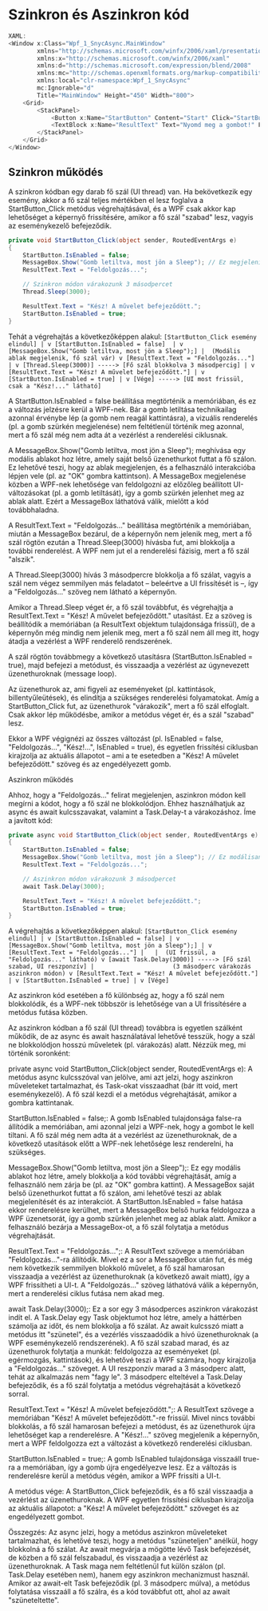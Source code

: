 # Szinkron és Aszinkron kód


```cs
XAML:
<Window x:Class="Wpf_1_SnycAsync.MainWindow"
        xmlns="http://schemas.microsoft.com/winfx/2006/xaml/presentation"
        xmlns:x="http://schemas.microsoft.com/winfx/2006/xaml"
        xmlns:d="http://schemas.microsoft.com/expression/blend/2008"
        xmlns:mc="http://schemas.openxmlformats.org/markup-compatibility/2006"
        xmlns:local="clr-namespace:Wpf_1_SnycAsync"
        mc:Ignorable="d"
        Title="MainWindow" Height="450" Width="800">
    <Grid>
        <StackPanel>
            <Button x:Name="StartButton" Content="Start" Click="StartButton_Click" Width="100" Height="30" Margin="10"/>
            <TextBlock x:Name="ResultText" Text="Nyomd meg a gombot!" FontSize="16" VerticalAlignment="Center" HorizontalAlignment="Center"/>
        </StackPanel>
    </Grid>
</Window>
```



## Szinkron működés

A szinkron kódban egy darab fő szál (UI thread) van. Ha bekövetkezik egy esemény, akkor a fő szál teljes mértékben el lesz foglalva a StartButton_Click metódus végrehajtásával, és a WPF csak akkor kap lehetőséget a képernyő frissítésére, amikor a fő szál "szabad" lesz, vagyis az eseménykezelő befejeződik.

```cs
private void StartButton_Click(object sender, RoutedEventArgs e)
{
    StartButton.IsEnabled = false;
    MessageBox.Show("Gomb letiltva, most jön a Sleep"); // Ez megjelenik
    ResultText.Text = "Feldolgozás...";

    // Szinkron módon várakozunk 3 másodpercet
    Thread.Sleep(3000);

    ResultText.Text = "Kész! A művelet befejeződött.";
    StartButton.IsEnabled = true;
}
```


Tehát a végrehajtás a következőképpen alakul:
`
[StartButton_Click esemény elindul]
          |
          v
[StartButton.IsEnabled = false] 
          |
          v
[MessageBox.Show("Gomb letiltva, most jön a Sleep");]
          |  (Modális ablak megjelenik, fő szál vár)
          v
[ResultText.Text = "Feldolgozás..."]
          |
          v
[Thread.Sleep(3000)] -----> [Fő szál blokkolva 3 másodpercig]
          |
          v
[ResultText.Text = "Kész! A művelet befejeződött."]
          |
          v
[StartButton.IsEnabled = true]
          |
          v
[Vége] -----> [UI most frissül, csak a "Kész!..." látható]
`

A StartButton.IsEnabled = false beállítása megtörténik a memóriában, és ez a változás jelzésre kerül a WPF-nek. Bár a gomb letiltása technikailag azonnal érvénybe lép (a gomb nem reagál kattintásra), a vizuális renderelés (pl. a gomb szürkén megjelenése) nem feltétlenül történik meg azonnal, mert a fő szál még nem adta át a vezérlést a renderelési ciklusnak.

A MessageBox.Show("Gomb letiltva, most jön a Sleep"); meghívása egy modális ablakot hoz létre, amely saját belső üzenethurkot futtat a fő szálon. Ez lehetővé teszi, hogy az ablak megjelenjen, és a felhasználó interakcióba lépjen vele (pl. az "OK" gombra kattintson). A MessageBox megjelenése közben a WPF-nek lehetősége van feldolgozni az előzőleg beállított UI-változásokat (pl. a gomb letiltását), így a gomb szürkén jelenhet meg az ablak alatt. Ezért a MessageBox láthatóvá válik, mielőtt a kód továbbhaladna.

A ResultText.Text = "Feldolgozás..." beállítása megtörténik a memóriában, miután a MessageBox bezárul, de a képernyőn nem jelenik meg, mert a fő szál rögtön ezután a Thread.Sleep(3000) hívásba fut, ami blokkolja a további renderelést. A WPF nem jut el a renderelési fázisig, mert a fő szál "alszik".

A Thread.Sleep(3000) hívás 3 másodpercre blokkolja a fő szálat, vagyis a szál nem végez semmilyen más feladatot – beleértve a UI frissítését is –, így a "Feldolgozás..." szöveg nem látható a képernyőn.

Amikor a Thread.Sleep véget ér, a fő szál továbbfut, és végrehajtja a ResultText.Text = "Kész! A művelet befejeződött." utasítást. Ez a szöveg is beállítódik a memóriában (a ResultText objektum tulajdonsága frissül), de a képernyőn még mindig nem jelenik meg, mert a fő szál nem áll meg itt, hogy átadja a vezérlést a WPF renderelő rendszerének.

A szál rögtön továbbmegy a következő utasításra (StartButton.IsEnabled = true), majd befejezi a metódust, és visszaadja a vezérlést az úgynevezett üzenethuroknak (message loop).

Az üzenethurok az, ami figyeli az eseményeket (pl. kattintások, billentyűleütések), és elindítja a szükséges renderelési folyamatokat. Amíg a StartButton_Click fut, az üzenethurok "várakozik", mert a fő szál elfoglalt. Csak akkor lép működésbe, amikor a metódus véget ér, és a szál "szabad" lesz.

Ekkor a WPF végignézi az összes változást (pl. IsEnabled = false, "Feldolgozás...", "Kész!...", IsEnabled = true), és egyetlen frissítési ciklusban kirajzolja az aktuális állapotot – ami a te esetedben a "Kész! A művelet befejeződött." szöveg és az engedélyezett gomb.


Aszinkron működés

Ahhoz, hogy a "Feldolgozás..." felirat megjelenjen, aszinkron módon kell megírni a kódot, hogy a fő szál ne blokkolódjon. Ehhez használhatjuk az async és await kulcsszavakat, valamint a Task.Delay-t a várakozáshoz. Íme a javított kód:

```cs
private async void StartButton_Click(object sender, RoutedEventArgs e)
{
    StartButton.IsEnabled = false;
    MessageBox.Show("Gomb letiltva, most jön a Sleep"); // Ez modálisan megjelenik
    ResultText.Text = "Feldolgozás...";

    // Aszinkron módon várakozunk 3 másodpercet
    await Task.Delay(3000);

    ResultText.Text = "Kész! A művelet befejeződött.";
    StartButton.IsEnabled = true;
}
```


A végrehajtás a következőképpen alakul:
`
[StartButton_Click esemény elindul]
          |
          v
[StartButton.IsEnabled = false]
          |
          v
[MessageBox.Show("Gomb letiltva, most jön a Sleep");]
          |
          v
[ResultText.Text = "Feldolgozás..."]
          |  
          |  (UI frissül, a "Feldolgozás..." látható)
          v
[await Task.Delay(3000)] -----> [Fő szál szabad, UI reszponzív]
          |                      (3 másodperc várakozás aszinkron módon)
          v
[ResultText.Text = "Kész! A művelet befejeződött."]
          |
          v
[StartButton.IsEnabled = true]
          |
          v
[Vége]
`

Az aszinkron kód esetében a fő különbség az, hogy a fő szál nem blokkolódik, és a WPF-nek többször is lehetősége van a UI frissítésére a metódus futása közben.

Az aszinkron kódban a fő szál (UI thread) továbbra is egyetlen szálként működik, de az async és await használatával lehetővé tesszük, hogy a szál ne blokkolódjon hosszú műveletek (pl. várakozás) alatt. Nézzük meg, mi történik soronként:

private async void StartButton_Click(object sender, RoutedEventArgs e):
A metódus async kulcsszóval van jelölve, ami azt jelzi, hogy aszinkron műveleteket tartalmazhat, és Task-okat visszaadhat (bár itt void, mert eseménykezelő).
A fő szál kezdi el a metódus végrehajtását, amikor a gombra kattintanak.

StartButton.IsEnabled = false;:
A gomb IsEnabled tulajdonsága false-ra állítódik a memóriában, ami azonnal jelzi a WPF-nek, hogy a gombot le kell tiltani.
A fő szál még nem adta át a vezérlést az üzenethuroknak, de a következő utasítások előtt a WPF-nek lehetősége lesz renderelni, ha szükséges.

MessageBox.Show("Gomb letiltva, most jön a Sleep");:
Ez egy modális ablakot hoz létre, amely blokkolja a kód további végrehajtását, amíg a felhasználó nem zárja be (pl. az "OK" gombra kattint).
A MessageBox saját belső üzenethurkot futtat a fő szálon, ami lehetővé teszi az ablak megjelenítését és az interakciót.
A StartButton.IsEnabled = false hatása ekkor renderelésre kerülhet, mert a MessageBox belső hurka feldolgozza a WPF üzenetsorát, így a gomb szürkén jelenhet meg az ablak alatt.
Amikor a felhasználó bezárja a MessageBox-ot, a fő szál folytatja a metódus végrehajtását.

ResultText.Text = "Feldolgozás...";:
A ResultText szövege a memóriában "Feldolgozás..."-ra állítódik.
Mivel ez a sor a MessageBox után fut, és még nem következik semmilyen blokkoló művelet, a fő szál hamarosan visszaadja a vezérlést az üzenethuroknak (a következő await miatt), így a WPF frissítheti a UI-t.
A "Feldolgozás..." szöveg láthatóvá válik a képernyőn, mert a renderelési ciklus futása nem akad meg.

await Task.Delay(3000);:
Ez a sor egy 3 másodperces aszinkron várakozást indít el. A Task.Delay egy Task objektumot hoz létre, amely a háttérben számolja az időt, és nem blokkolja a fő szálat.
Az await kulcsszó miatt a metódus itt "szünetel", és a vezérlés visszaadódik a hívó üzenethuroknak (a WPF eseménykezelő rendszerének).
A fő szál szabad marad, és az üzenethurok folytatja a munkát: feldolgozza az eseményeket (pl. egérmozgás, kattintások), és lehetővé teszi a WPF számára, hogy kirajzolja a "Feldolgozás..." szöveget.
A UI reszponzív marad a 3 másodperc alatt, tehát az alkalmazás nem "fagy le".
3 másodperc elteltével a Task.Delay befejeződik, és a fő szál folytatja a metódus végrehajtását a következő sorral.

ResultText.Text = "Kész! A művelet befejeződött.";:
A ResultText szövege a memóriában "Kész! A művelet befejeződött."-re frissül.
Mivel nincs további blokkolás, a fő szál hamarosan befejezi a metódust, és az üzenethurok újra lehetőséget kap a renderelésre.
A "Kész!..." szöveg megjelenik a képernyőn, mert a WPF feldolgozza ezt a változást a következő renderelési ciklusban.

StartButton.IsEnabled = true;:
A gomb IsEnabled tulajdonsága visszaáll true-ra a memóriában, így a gomb újra engedélyezve lesz.
Ez a változás is renderelésre kerül a metódus végén, amikor a WPF frissíti a UI-t.

A metódus vége:
A StartButton_Click befejeződik, és a fő szál visszaadja a vezérlést az üzenethuroknak.
A WPF egyetlen frissítési ciklusban kirajzolja az aktuális állapotot: a "Kész! A művelet befejeződött." szöveget és az engedélyezett gombot.


Összegzés:
Az async jelzi, hogy a metódus aszinkron műveleteket tartalmazhat, és lehetővé teszi, hogy a metódus "szüneteljen" anélkül, hogy blokkolná a fő szálat.
Az await megvárja a mögötte lévő Task befejezését, de közben a fő szál felszabadul, és visszaadja a vezérlést az üzenethuroknak. A Task maga nem feltétlenül fut külön szálon (pl. Task.Delay esetében nem), hanem egy aszinkron mechanizmust használ.
Amikor az await-elt Task befejeződik (pl. 3 másodperc múlva), a metódus folytatása visszaáll a fő szálra, és a kód továbbfut ott, ahol az await "szüneteltette".


